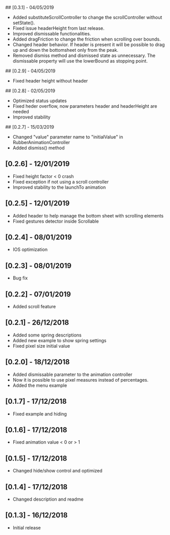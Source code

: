 ## [0.3.1] - 04/05/2019

* Added substituteScrollController to change the scrollController without setState().
* Fixed issue headerHeight from last release.
* Improved dismissable functionalities.
* Added dragFriction to change the friction when scrolling over bounds.
* Changed header behavior. If header is present it will be possible to drag up and down the bottomsheet only from the peak.
* Removed dismiss method and dismissed state as unnecessary. The dismissable property will use the lowerBound as stopping point. 

## [0.2.9] - 04/05/2019

* Fixed header height without header

## [0.2.8] - 02/05/2019

* Optimized status updates
* Fixed heder overflow, now parameters header and headerHeight are needed
* Improved stability

## [0.2.7] - 15/03/2019

* Changed "value" parameter name to "initialValue" in RubberAnimationController
* Added dismiss() method

## [0.2.6] - 12/01/2019

* Fixed height factor < 0 crash
* Fixed exception if not using a scroll controller
* Improved stability to the launchTo animation

## [0.2.5] - 12/01/2019

* Added header to help manage the bottom sheet with scrolling elements
* Fixed gestures detector inside Scrollable

## [0.2.4] - 08/01/2019

* IOS optimization

## [0.2.3] - 08/01/2019

* Bug fix

## [0.2.2] - 07/01/2019

* Added scroll feature

## [0.2.1] - 26/12/2018

* Added some spring descriptions
* Added new example to show spring settings
* Fixed pixel size initial value

## [0.2.0] - 18/12/2018

* Added dismissable parameter to the animation controller
* Now it is possible to use pixel measures instead of percentages.
* Added the menu example

## [0.1.7] - 17/12/2018

* Fixed example and hiding

## [0.1.6] - 17/12/2018

* Fixed animation value < 0 or > 1

## [0.1.5] - 17/12/2018

* Changed hide/show control and optimized

## [0.1.4] - 17/12/2018

* Changed description and readme

## [0.1.3] - 16/12/2018

* Initial release
